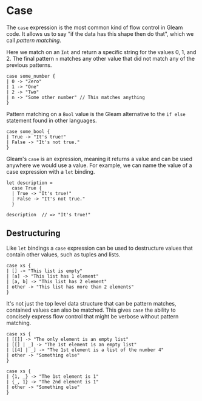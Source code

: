 # Case

The `case` expression is the most common kind of flow control in Gleam code. It
allows us to say "if the data has this shape then do that", which we call
_pattern matching_.

Here we match on an `Int` and return a specific string for the values 0, 1,
and 2. The final pattern `n` matches any other value that did not match any of
the previous patterns.

```rust,noplaypen
case some_number {
| 0 -> "Zero"
| 1 -> "One"
| 2 -> "Two"
| n -> "Some other number" // This matches anything
}
```

Pattern matching on a `Bool` value is the Gleam alternative to the `if else`
statement found in other languages.

```rust,noplaypen
case some_bool {
| True -> "It's true!"
| False -> "It's not true."
}
```

Gleam's `case` is an expression, meaning it returns a value and can be used
anywhere we would use a value. For example, we can name the value of a case
expression with a `let` binding.

```rust,noplaypen
let description =
  case True {
  | True -> "It's true!"
  | False -> "It's not true."
  }

description  // => "It's true!"
```


## Destructuring

Like `let` bindings a `case` expression can be used to destructure values that
contain other values, such as tuples and lists.

```rust,noplaypen
case xs {
| [] -> "This list is empty"
| [a] -> "This list has 1 element"
| [a, b] -> "This list has 2 element"
| other -> "This list has more than 2 elements"
}
```

It's not just the top level data structure that can be pattern matches,
contained values can also be matched. This gives `case` the ability to
concisely express flow control that might be verbose without pattern matching.

```rust,noplaypen
case xs {
| [[]] -> "The only element is an empty list"
| [[] | _] -> "The 1st element is an empty list"
| [[4] | _] -> "The 1st element is a list of the number 4"
| other -> "Something else"
}
```

```rust,noplaypen
case xs {
| {1, _} -> "The 1st element is 1"
| {_, 1} -> "The 2nd element is 1"
| other -> "Something else"
}
```
